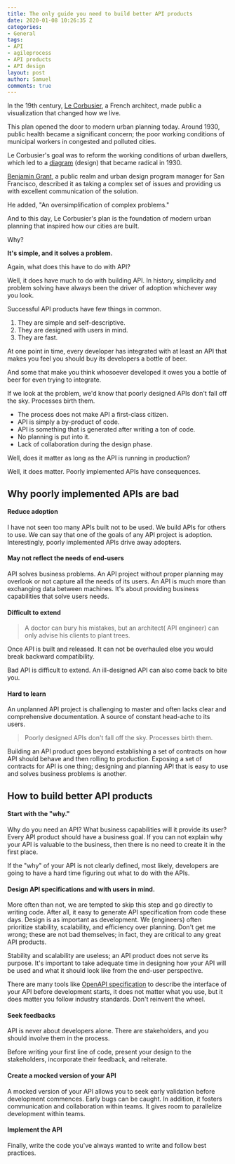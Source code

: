 ```yaml
---
title: The only guide you need to build better API products
date: 2020-01-08 10:26:35 Z
categories:
- General
tags:
- API
- agileprocess
- API products
- API design
layout: post
author: Samuel
comments: true
---
```


In the 19th century, [Le Corbusier](https://en.wikipedia.org/wiki/Le_Corbusier), a French architect, made public a visualization that changed how we live. 

This plan opened the door to modern urban planning today. Around 1930,  public health became a significant concern; the poor working conditions of municipal workers in congested and polluted cities.

Le Corbusier's goal was to reform the working conditions of urban dwellers, which led to a [diagram](https://www.citylab.com/design/2012/11/evolution-urban-planning-10-diagrams/3851/) (design) that became radical in 1930.

[Benjamin Grant](https://www.spur.org/about/staff/benjamin-grant), a public realm and urban design program manager for San Francisco, described it as taking a complex set of issues and providing us with excellent communication of the solution. 

He added, "An oversimplification of complex problems." 

And to this day, Le Corbusier's plan is the foundation of modern urban planning that inspired how our cities are built.

Why?

**It's simple, and it solves a problem.**

Again, what does this have to do with API?

Well, it does have much to do with building API.  In history,  simplicity and problem solving have always been the driver of adoption whichever way  you look. 

Successful API products have few things in common.

1. They are simple and self-descriptive.
2. They are designed with users in mind.
3. They are fast.

At one point in time, every developer has integrated with at least an API that makes you feel you should buy its developers a bottle of beer. 

And some that make you think whosoever developed it owes you a bottle of beer for even trying to integrate.

If we look at the problem, we'd know that poorly designed APIs don't fall off the sky. Processes birth them. 

* The process does not make API a first-class citizen.
* API is simply a by-product of code.
* API is something that is generated after writing a ton of code. 
* No planning is put into it.
* Lack of collaboration during the design phase.


Well, does it matter as long as the API is running in production? 

Well, it does matter. Poorly implemented APIs have consequences. 



## Why poorly implemented APIs are bad

#### Reduce adoption

I have not seen too many APIs built not to be used. We build APIs for others to use. We can say that one of the goals of any API project is adoption. Interestingly,  poorly implemented APIs drive away adopters. 

#### May not reflect the needs of end-users

API solves business problems. An API project without proper planning may overlook or not capture all the needs of its users. An API is much more than exchanging data between machines. It's about providing business capabilities that solve users needs. 

#### Difficult to extend

>  A doctor can bury his mistakes, but an architect( API engineer) can only advise his clients to plant trees. 

Once API is built and released. It can not be overhauled else you would break backward compatibility. 

Bad API is difficult to extend. An ill-designed API can also come back to bite you.

#### Hard to learn

An unplanned API project is challenging to master and often lacks clear and comprehensive documentation. A source of constant head-ache to its users.


> Poorly designed APIs don't fall off the sky. Processes birth them. 
>
> 

Building an API product goes beyond establishing a set of contracts on how API should behave and then rolling to production.  Exposing a set of contracts for API is one thing; designing and planning  API that is easy to use and solves business problems is another. 

## How to build better API products

#### Start with the "why."

Why do you need an API?  What business capabilities will it provide its user?  Every API product should have a business goal. If you can not explain why your API is valuable to the business, then there is no need to create it in the first place.

 If the "why" of your API is not clearly defined, most likely, developers are going to have a hard time figuring out what to do with the APIs.

#### Design API specifications and with users in mind.

More often than not, we are tempted to skip this step and go directly to writing code. After all, it easy to generate API specification from code these days. Design is as important as development. We (engineers) often prioritize stability, scalability, and efficiency over planning. Don't get me wrong; these are not bad themselves; in fact, they are critical to any great API products. 

Stability and scalability are useless; an API product does not serve its purpose. It's important to take adequate time in designing how your API will be used and what it should look like from the end-user perspective.

There are many tools like [OpenAPI specification](https://swagger.io/docs/specification/about/) to describe the interface of your API before development starts, it does not matter what you use, but it does matter you follow industry standards. Don't reinvent the wheel.

#### Seek feedbacks

API is never about developers alone. There are stakeholders, and you should involve them in the process. 

Before writing your first line of code, present your design to the stakeholders,  incorporate their feedback, and reiterate.

#### Create a mocked version of your API

A mocked version of your API allows you to seek early validation before development commences. Early bugs can be caught. In addition, it fosters communication and collaboration within teams. It gives room to parallelize development within teams.

#### Implement the API

Finally, write the code you've always wanted to write and follow best practices.  

